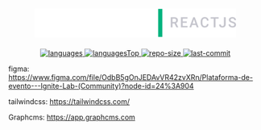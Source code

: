 <h2 align="center">
  <div>
    <img alt="Logo" title="#logo" src=".github/logo.svg" width="400"/>
  <div>
</h2> 

<div align="center">

  <a href="">
    <img src="https://img.shields.io/github/languages/count/Gelzieny/event-platform.svg?color=00B37E" alt="languages" >
  </a>

  <a href="">
    <img src="https://img.shields.io/github/languages/top/Gelzieny/event-platform.svg?color=00B37E" alt="languagesTop" >
  </a>

  <a href="">
    <img src="https://img.shields.io/github/repo-size/Gelzieny/event-platform.svg?color=00B37E" alt="repo-size" >
  </a>

  <a href="">
    <img src="https://img.shields.io/github/last-commit/Gelzieny/event-platform.svg?color=00B37E" alt="last-commit" >
  </a>

</div>

figma: https://www.figma.com/file/OdbB5gOnJEDAvVR42zvXRn/Plataforma-de-evento---Ignite-Lab-(Community)?node-id=24%3A904

tailwindcss:  https://tailwindcss.com/

Graphcms: https://app.graphcms.com